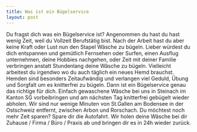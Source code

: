 ```yaml
---
title: Was ist ein Bügelservice
layout: post
---
```

Du fragst dich was ein Bügelservice ist?
Angenommen du hast du hast wenig Zeit, weil du Vollzeit Berufstätig bist.
Nach der Arbeit hast du aber keine Kraft oder Lust nun den Stapel Wäsche zu bügeln.
Lieber würdest du dich entspannen und gemütlich Fernsehen oder Surfen, einen Ausflug unternehmen, deine Hobbies nachgehen, oder Zeit mit deiner Familie verbringen anstatt Stundenlang deine Wäsche zu bügeln.
Vielleicht arbeitest du irgendwo wo du auch täglich ein neues Hemd brauchst.
Hemden sind besonders Zeitaufwändig und verlangen viel Geduld, Übung und Sorgfalt um es knitterfrei zu bügeln.
Dann ist ein Bügelservice genau das richtige für dich.
Einfach gewaschene Wäsche bei uns in Steinach im Kanton SG vorbeibringen und am nächsten Tag knitterfrei gebügelt wieder abholen.
Wir sind nur wenige Minuten von St.Gallen am Bodensee in der Ostschweiz entfernt, zwischen Arbon und Rorschach.
Du möchtest noch mehr Zeit sparen?
Spare dir die Autofahrt. Wir holen deine Wäsche bei dir Zuhause / Firma / Büro / Praxis ab und bringen dir es in 24h wieder zurück.


